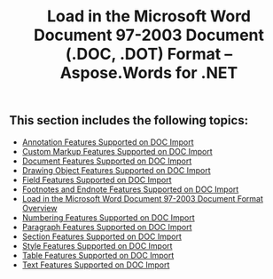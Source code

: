 ﻿---
title: Load in the Microsoft Word Document 97-2003 Document (.DOC, .DOT) Format – Aspose.Words for .NET
articleTitle: Load in the Microsoft Word Document 97-2003 Document (.DOC, .DOT) Format
linktitle: Load in the Microsoft Word Document 97-2003 Document (.DOC, .DOT) Format
description: "Import DOC document using different load options in C#."
type: docs
weight: 50
url: /net/load-in-ms-word-97-2003-formats/
aliases: [/net/load-in-the-microsoft-word-document-97-2003-document-doc-dot-format/]
---

## This section includes the following topics: 

- [Annotation Features Supported on DOC Import](/words/net/annotation-features-supported-on-doc-import/)
- [Custom Markup Features Supported on DOC Import](/words/net/custom-markup-features-supported-on-doc-import/)
- [Document Features Supported on DOC Import](/words/net/document-features-supported-on-doc-import/)
- [Drawing Object Features Supported on DOC Import](/words/net/drawing-object-features-supported-on-doc-import/)
- [Field Features Supported on DOC Import](/words/net/field-features-supported-on-doc-import/)
- [Footnotes and Endnote Features Supported on DOC Import](/words/net/footnotes-and-endnote-features-supported-on-doc-import/)
- [Load in the Microsoft Word Document 97-2003 Document Format Overview](/words/net/load-in-the-microsoft-word-document-97-2003-document-format-overview/)
- [Numbering Features Supported on DOC Import](/words/net/numbering-features-supported-on-doc-import/)
- [Paragraph Features Supported on DOC Import](/words/net/paragraph-features-supported-on-doc-import/)
- [Section Features Supported on DOC Import](/words/net/section-features-supported-on-doc-import/)
- [Style Features Supported on DOC Import](/words/net/style-features-supported-on-doc-import/)
- [Table Features Supported on DOC Import](/words/net/table-features-supported-on-doc-import/)
- [Text Features Supported on DOC Import](/words/net/text-features-supported-on-doc-import/)
